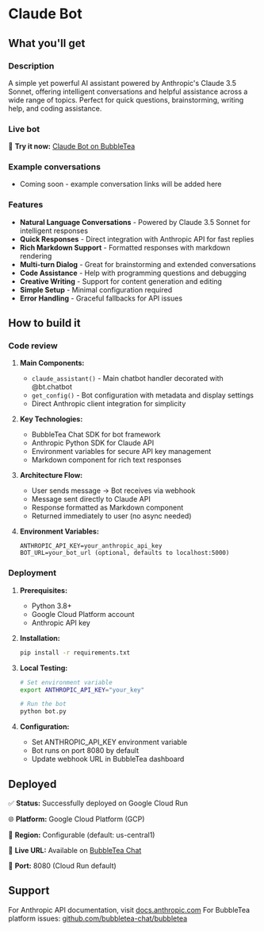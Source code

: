 # Claude Bot

## What you'll get

### Description
A simple yet powerful AI assistant powered by Anthropic's Claude 3.5 Sonnet, offering intelligent conversations and helpful assistance across a wide range of topics. Perfect for quick questions, brainstorming, writing help, and coding assistance.

### Live bot
🔗 **Try it now:** [Claude Bot on BubbleTea](https://bubbletea.chat/bot/claude-bot)

### Example conversations
- Coming soon - example conversation links will be added here

### Features
- **Natural Language Conversations** - Powered by Claude 3.5 Sonnet for intelligent responses
- **Quick Responses** - Direct integration with Anthropic API for fast replies
- **Rich Markdown Support** - Formatted responses with markdown rendering
- **Multi-turn Dialog** - Great for brainstorming and extended conversations
- **Code Assistance** - Help with programming questions and debugging
- **Creative Writing** - Support for content generation and editing
- **Simple Setup** - Minimal configuration required
- **Error Handling** - Graceful fallbacks for API issues

## How to build it

### Code review

1. **Main Components:**
   - `claude_assistant()` - Main chatbot handler decorated with @bt.chatbot
   - `get_config()` - Bot configuration with metadata and display settings
   - Direct Anthropic client integration for simplicity

2. **Key Technologies:**
   - BubbleTea Chat SDK for bot framework
   - Anthropic Python SDK for Claude API
   - Environment variables for secure API key management
   - Markdown component for rich text responses

3. **Architecture Flow:**
   - User sends message → Bot receives via webhook
   - Message sent directly to Claude API
   - Response formatted as Markdown component
   - Returned immediately to user (no async needed)

4. **Environment Variables:**
   ```
   ANTHROPIC_API_KEY=your_anthropic_api_key
   BOT_URL=your_bot_url (optional, defaults to localhost:5000)
   ```

### Deployment

1. **Prerequisites:**
   - Python 3.8+
   - Google Cloud Platform account
   - Anthropic API key

2. **Installation:**
   ```bash
   pip install -r requirements.txt
   ```

3. **Local Testing:**
   ```bash
   # Set environment variable
   export ANTHROPIC_API_KEY="your_key"

   # Run the bot
   python bot.py
   ```

4. **Configuration:**
   - Set ANTHROPIC_API_KEY environment variable
   - Bot runs on port 8080 by default
   - Update webhook URL in BubbleTea dashboard

## Deployed

✅ **Status:** Successfully deployed on Google Cloud Run

🌐 **Platform:** Google Cloud Platform (GCP)

📍 **Region:** Configurable (default: us-central1)

🔗 **Live URL:** Available on [BubbleTea Chat](https://bubbletea.chat/bot/claude-simple)

🚀 **Port:** 8080 (Cloud Run default)
## Support
For Anthropic API documentation, visit [docs.anthropic.com](https://docs.anthropic.com)
For BubbleTea platform issues: [github.com/bubbletea-chat/bubbletea](https://github.com/bubbletea-chat/bubbletea)